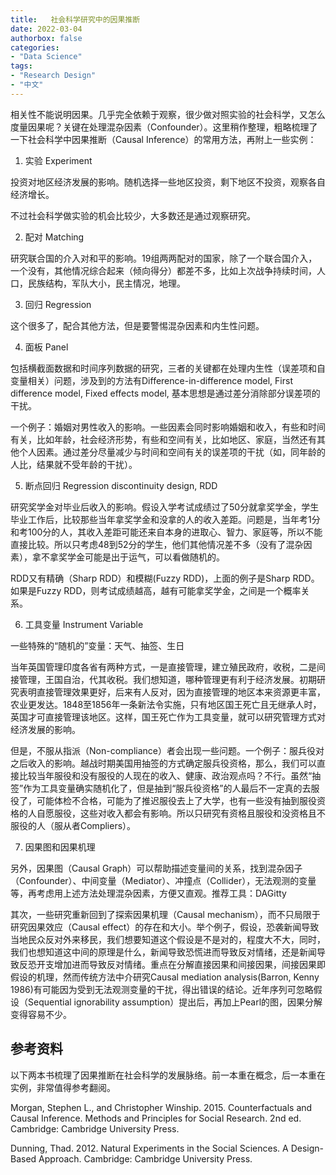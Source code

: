 ```yaml
---
title:   社会科学研究中的因果推断
date: 2022-03-04
authorbox: false
categories:
- "Data Science"
tags:
- "Research Design"
- "中文"
---
```


相关性不能说明因果。几乎完全依赖于观察，很少做对照实验的社会科学，又怎么度量因果呢？关键在处理混杂因素（Confounder）。这里稍作整理，粗略梳理了一下社会科学中因果推断（Causal Inference）的常用方法，再附上一些实例：

<!--more-->

1. 实验 Experiment

投资对地区经济发展的影响。随机选择一些地区投资，剩下地区不投资，观察各自经济增长。

不过社会科学做实验的机会比较少，大多数还是通过观察研究。

2. 配对 Matching

研究联合国的介入对和平的影响。19组两两配对的国家，除了一个联合国介入，一个没有，其他情况综合起来（倾向得分）都差不多，比如上次战争持续时间，人口，民族结构，军队大小，民主情况，地理。

3. 回归 Regression

这个很多了，配合其他方法，但是要警惕混杂因素和内生性问题。

4. 面板 Panel

包括横截面数据和时间序列数据的研究，三者的关键都在处理内生性（误差项和自变量相关）问题，涉及到的方法有Difference-in-difference model, First difference model, Fixed effects model, 基本思想是通过差分消除部分误差项的干扰。

一个例子：婚姻对男性收入的影响。一些因素会同时影响婚姻和收入，有些和时间有关，比如年龄，社会经济形势，有些和空间有关，比如地区、家庭，当然还有其他个人因素。通过差分尽量减少与时间和空间有关的误差项的干扰（如，同年龄的人比，结果就不受年龄的干扰）。

5. 断点回归 Regression discontinuity design, RDD

研究奖学金对毕业后收入的影响。假设入学考试成绩过了50分就拿奖学金，学生毕业工作后，比较那些当年拿奖学金和没拿的人的收入差距。问题是，当年考1分和考100分的人，其收入差距可能还来自本身的进取心、智力、家庭等，所以不能直接比较。所以只考虑48到52分的学生，他们其他情况差不多（没有了混杂因素），拿不拿奖学金可能是出于运气，可以看做随机的。

RDD又有精确（Sharp RDD）和模糊(Fuzzy RDD)，上面的例子是Sharp RDD。如果是Fuzzy RDD，则考试成绩越高，越有可能拿奖学金，之间是一个概率关系。

6. 工具变量 Instrument Variable

一些特殊的“随机的”变量：天气、抽签、生日

当年英国管理印度各省有两种方式，一是直接管理，建立殖民政府，收税，二是间接管理，王国自治，代其收税。我们想知道，哪种管理更有利于经济发展。初期研究表明直接管理效果更好，后来有人反对，因为直接管理的地区本来资源更丰富，农业更发达。1848至1856年一条新法令实施，只有地区国王死亡且无继承人时，英国才可直接管理该地区。这样，国王死亡作为工具变量，就可以研究管理方式对经济发展的影响。

但是，不服从指派（Non-compliance）者会出现一些问题。一个例子：服兵役对之后收入的影响。越战时期美国用抽签的方式确定服兵役资格，那么，我们可以直接比较当年服役和没有服役的人现在的收入、健康、政治观点吗？不行。虽然“抽签”作为工具变量确实随机化了，但是抽到“服兵役资格”的人最后不一定真的去服役了，可能体检不合格，可能为了推迟服役去上了大学，也有一些没有抽到服役资格的人自愿服役，这些对收入都会有影响。所以只研究有资格且服役和没资格且不服役的人（服从者Compliers）。

7. 因果图和因果机理

另外，因果图（Causal Graph）可以帮助描述变量间的关系，找到混杂因子（Confounder）、中间变量（Mediator）、冲撞点（Collider），无法观测的变量等，再考虑用上述方法处理混杂因素，方便又直观。推荐工具：DAGitty

其次，一些研究重新回到了探索因果机理（Causal mechanism），而不只局限于研究因果效应（Causal effect）的存在和大小。举个例子，假设，恐袭新闻导致当地民众反对外来移民，我们想要知道这个假设是不是对的，程度大不大，同时，我们也想知道这中间的原理是什么，新闻导致恐慌进而导致反对情绪，还是新闻导致反恐开支增加进而导致反对情绪。重点在分解直接因果和间接因果，间接因果即假设的机理，然而传统方法中介研究Causal mediation analysis(Barron, Kenny 1986)有可能因为受到无法观测变量的干扰，得出错误的结论。近年序列可忽略假设（Sequential ignorability assumption）提出后，再加上Pearl的图，因果分解变得容易不少。

## 参考资料

以下两本书梳理了因果推断在社会科学的发展脉络。前一本重在概念，后一本重在实例，非常值得参考翻阅。

Morgan, Stephen L., and Christopher Winship. 2015. Counterfactuals and Causal Inference. Methods and Principles for Social Research. 2nd ed. Cambridge: Cambridge University Press.

Dunning, Thad. 2012. Natural Experiments in the Social Sciences. A Design-Based Approach. Cambridge: Cambridge University Press.
